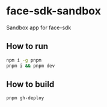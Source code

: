 # face-sdk-sandbox

Sandbox app for face-sdk

## How to run

```bash
npm i -g pnpm
pnpm i && pnpm dev
```

## How to build

```bash
pnpm gh-deploy
```
